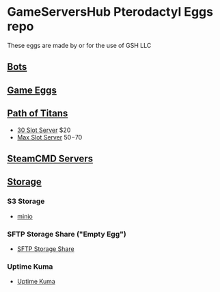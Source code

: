 # GameServersHub Pterodactyl Eggs repo
These eggs are made by or for the use of GSH LLC

## [Bots](/bots)


## [Game Eggs](/game_eggs)

## [Path of Titans](/path_of_titans)

* [30 Slot Server](30_slot) $20
* [Max Slot Server](basic_pot) $50-$70

## [SteamCMD Servers](/steam_eggs)


## [Storage](/storage/)

### S3 Storage

* [minio](/storage/minio)

### SFTP Storage Share ("Empty Egg")

* [SFTP Storage Share](/storage/sftp_storage_share)

### Uptime Kuma

* [Uptime Kuma](/software/uptime-kuma)
